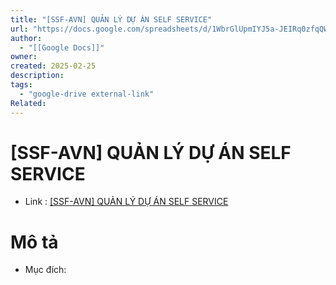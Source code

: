 ```yaml
---
title: "[SSF-AVN] QUẢN LÝ DỰ ÁN SELF SERVICE"
url: "https://docs.google.com/spreadsheets/d/1WbrGlUpmIYJ5a-JEIRq0zfqQWQ9p8h2CzB3dsrkyXPE/edit?gid=797587366#gid=797587366"
author:
  - "[[Google Docs]]"
owner:
created: 2025-02-25
description:
tags:
  - "google-drive external-link"
Related:
---
```

# [SSF-AVN] QUẢN LÝ DỰ ÁN SELF SERVICE
- Link :  [[SSF-AVN] QUẢN LÝ DỰ ÁN SELF SERVICE](https://docs.google.com/spreadsheets/d/1WbrGlUpmIYJ5a-JEIRq0zfqQWQ9p8h2CzB3dsrkyXPE/edit?gid=797587366#gid=797587366)

# Mô tả 
- Mục đích:

